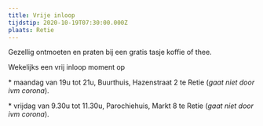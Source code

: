 ```yaml
---
title: Vrije inloop
tijdstip: 2020-10-19T07:30:00.000Z
plaats: Retie
---
```

Gezellig ontmoeten  en praten bij een gratis tasje koffie of thee.

Wekelijks een vrij inloop moment op 

\* maandag van 19u tot 21u, Buurthuis, Hazenstraat 2 te Retie (*gaat niet door ivm corona*).  

\* vrijdag van 9.30u tot 11.30u, Parochiehuis, Markt 8 te Retie (*gaat niet door ivm corona*).

![]()